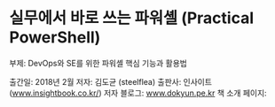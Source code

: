# 실무에서 바로 쓰는 파워셸 (Practical PowerShell)
부제: DevOps와 SE를 위한 파워셸 핵심 기능과 활용법

출간일: 2018년 2월
저자: 김도균 (steelflea)
출판사: 인사이트 (www.insightbook.co.kr/)
저자 블로그: www.dokyun.pe.kr
책 소개 페이지: 
